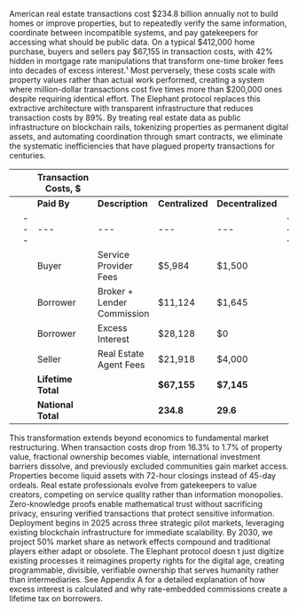 American real estate transactions cost $234.8 billion annually not to build homes or improve properties, but to repeatedly verify the same information, coordinate between incompatible systems, and pay gatekeepers for accessing what should be public data. On a typical $412,000 home purchase, buyers and sellers pay $67,155 in transaction costs, with 42% hidden in mortgage rate manipulations that transform one-time broker fees into decades of excess interest.¹ Most perversely, these costs scale with property values rather than actual work performed, creating a system where million-dollar transactions cost five times more than $200,000 ones despite requiring identical effort.
The Elephant protocol replaces this extractive architecture with transparent infrastructure that reduces transaction costs by 89%. By treating real estate data as public infrastructure on blockchain rails, tokenizing properties as permanent digital assets, and automating coordination through smart contracts, we eliminate the systematic inefficiencies that have plagued property transactions for centuries.

| | | **Transaction Costs, $** | | | | | |
|---|---|---|---|---|---|---|---|
| | | **Paid By** | **Description** | **Centralized** | **Decentralized** | | |
| | --- | --- | --- | --- | --- | --- | |
| | | Buyer | Service Provider Fees | $5,984 | $1,500 | | |
| | | Borrower | Broker + Lender Commission | $11,124 | $1,645 | | |
| | | Borrower | Excess Interest | $28,128 | $0 | | |
| | | Seller | Real Estate Agent Fees | $21,918 | $4,000 | | |
| | | **Lifetime Total** | | **$67,155** | **$7,145** | | |
| | | **National Total** | | **234.8** | **29.6** | | |
This transformation extends beyond economics to fundamental market restructuring. When transaction costs drop from 16.3% to 1.7% of property value, fractional ownership becomes viable, international investment barriers dissolve, and previously excluded communities gain market access. Properties become liquid assets with 72-hour closings instead of 45-day ordeals. Real estate professionals evolve from gatekeepers to value creators, competing on service quality rather than information monopolies. Zero-knowledge proofs enable mathematical trust without sacrificing privacy, ensuring verified transactions that protect sensitive information.
Deployment begins in 2025 across three strategic pilot markets, leveraging existing blockchain infrastructure for immediate scalability. By 2030, we project 50% market share as network effects compound and traditional players either adapt or obsolete. The Elephant protocol doesn t just digitize existing processes it reimagines property rights for the digital age, creating programmable, divisible, verifiable ownership that serves humanity rather than intermediaries.
 See Appendix A for a detailed explanation of how excess interest is calculated and why rate-embedded commissions create a lifetime tax on borrowers.